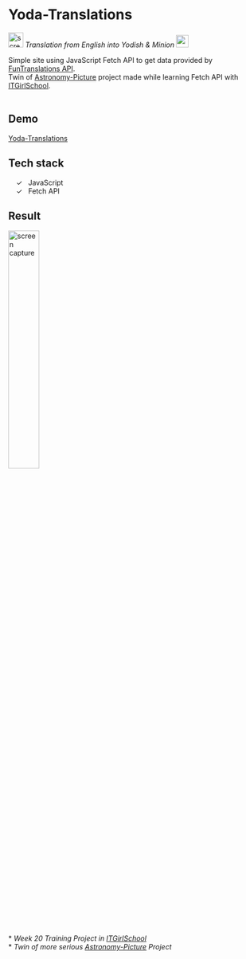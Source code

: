 # Yoda-Translations
<img width="30px" alt="screen capture" src="../main/assets/img/baby-yoda.gif"> _Translation from English into Yodish & Minion_ <img width="25px" alt="screen capture" src="../main/assets/img/ugh_minion.png">

Simple site using JavaScript Fetch API to get data provided by [FunTranslations API]. <br>Twin of [Astronomy-Picture] project made while learning Fetch API with [ITGirlSchool].
<br><br> 

## Demo
[Yoda-Translations]

## Tech stack

&nbsp;&nbsp;&nbsp;&nbsp;&check;&nbsp;&nbsp; JavaScript<br>
&nbsp;&nbsp;&nbsp;&nbsp;&check;&nbsp;&nbsp; Fetch API<br>

## Result
<img width="35%" alt="screen capture" src="../main/assets/img/captureweb.jpeg">


<br><br> 
\* _Week 20 Training Project in [ITGirlSchool]_ 
<br>
\* _Twin of more serious [Astronomy-Picture] Project_ 
  

   [ITGirlSchool]: <https://itgirlschool.com/en>
   [Yoda-Translations]: <https://alenagm.github.io/Yoda-Translations/>
   [Astronomy-Picture]: <https://github.com/AlenaGM/Astronomy-Picture>
   [FunTranslations API]:<https://api.funtranslations.com/>

